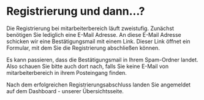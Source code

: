 # Registrierung und dann...?

Die Registrierung bei mitarbeiterbereich läuft zweistufig. Zunächst benötigen Sie lediglich eine E-Mail Adresse. An diese E-Mail Adresse schicken wir eine Bestätigungsmail mit einem Link. Dieser Link öffnet ein Formular, mit dem Sie die Registrierung abschließen können.

Es kann passieren, dass die Bestätigungsmail in Ihrem Spam-Ordner landet. Also schauen Sie bitte auch dort nach, falls Sie keine E-Mail von mitarbeiterbereich in ihrem Posteingang finden.

Nach dem erfolgreichen Registrierungsabschluss landen Sie angemeldet auf dem Dashboard - unserer Übersichtsseite.
